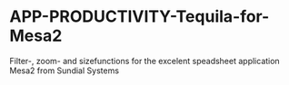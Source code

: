 APP-PRODUCTIVITY-Tequila-for-Mesa2
==================================

Filter-, zoom- and sizefunctions for the excelent speadsheet application Mesa2 from Sundial Systems
